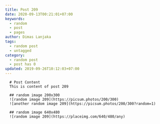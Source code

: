 ```yaml
---
title: Post 209
date: 2020-09-13T00:21:01+07:00
keywords:
  - random
  - post
  - pages
author: Dimas Lanjaka
tags:
  - random post
  - untagged
category:
  - random post
  - post has 0
updated: 2019-09-26T10:12:03+07:00
---
```


      # Post Content
      This is content of post 209

      ## random image 200x300
      ![random image 209](https://picsum.photos/200/300)
      ![another random image 209](https://picsum.photos/200/300?random=1)

      ## random image 640x480
      ![random image 209](https://placeimg.com/640/480/any)
      